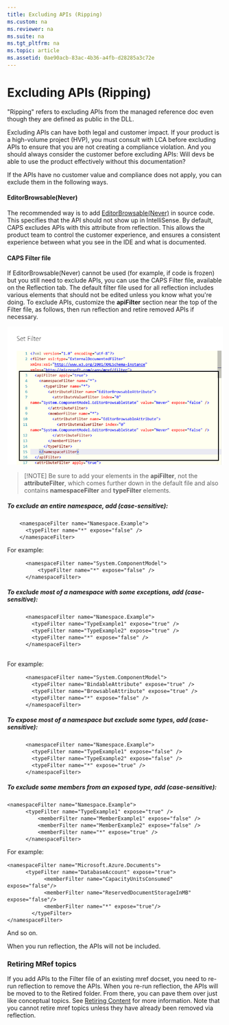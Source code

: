 ```yaml
---
title: Excluding APIs (Ripping)
ms.custom: na
ms.reviewer: na
ms.suite: na
ms.tgt_pltfrm: na
ms.topic: article
ms.assetid: 0ae90acb-83ac-4b36-a4fb-d28285a3c72e
---
```

# Excluding APIs (Ripping)
"Ripping" refers to excluding APIs from the managed reference doc even though they are defined as public in the DLL.

Excluding APIs can have both legal and customer impact. If your product is a high-volume project (HVP), you must consult with LCA before excluding APIs to ensure that you are not creating a compliance violation. And you should always consider the customer before excluding APIs: Will devs be able to use the product effectively without this documentation?

If the APIs have no customer value and compliance does not apply, you can exclude them in the following ways.

#### EditorBrowsable(Never)
The recommended way is to add [EditorBrowsable(Never)](https://msdn.microsoft.com/library/system.componentmodel.editorbrowsableattribute%28v=vs.110%29.aspx) in source code. This specifies that the API should not show up in IntelliSense. By default, CAPS excludes APIs with this attribute from reflection. This allows the product team to control the customer experience, and ensures a consistent experience between what you see in the IDE and what is documented.

#### CAPS Filter file
If EditorBrowsable(Never) cannot be used (for example, if code is frozen) but you still need to exclude APIs, you can use the CAPS Filter file, available on the Reflection tab. The default filter file used for all reflection includes various elements that should not be edited unless you know what you're doing. To exclude APIs, customize the **apiFilter** section near the top of the Filter file, as follows, then run reflection and retire removed APIs  if necessary.

![apiFilter](../Image/apiFilter.png)

>[!NOTE] Be sure to add your elements in the **apiFilter**, not the **attributeFilter**, which comes further down in the default file and also contains **namespaceFilter** and **typeFilter** elements.
  
##### To exclude an entire namespace, add (case-sensitive): 
 
```
    <namespaceFilter name="Namespace.Example">
      <typeFilter name="*" expose="false" />
    </namespaceFilter>
```

For example:

```
	  <namespaceFilter name="System.ComponentModel">
		  <typeFilter name="*" expose="false" />
	  </namespaceFilter>

```

##### To exclude most of a namespace with some exceptions, add (case-sensitive):

```
	  <namespaceFilter name="Namespace.Example">
        <typeFilter name="TypeExample1" expose="true" />
        <typeFilter name="TypeExample2" expose="true" />
        <typeFilter name="*" expose="false" />
	  </namespaceFilter>
    
```

For example:

```
	  <namespaceFilter name="System.ComponentModel">
        <typeFilter name="BindableAttribute" expose="true" />
        <typeFilter name="BrowsableAttribute" expose="true" />
        <typeFilter name="*" expose="false" />
	  </namespaceFilter>
```
##### To expose most of a namespace but exclude some types, add (case-sensitive):

```
	  <namespaceFilter name="Namespace.Example">
        <typeFilter name="TypeExample1" expose="false" />
        <typeFilter name="TypeExample2" expose="false" />
        <typeFilter name="*" expose="true" />
	  </namespaceFilter>

```

##### To exclude some members from an exposed type, add (case-sensitive):

```
<namespaceFilter name="Namespace.Example">
      <typeFilter name="TypeExample1" expose="true" />
          <memberFilter name="MemberExample1" expose="false" />
          <memberFilter name="MemberExample2" expose="false" />
          <memberFilter name="*" expose="true" />
      </namespaceFilter>
```

For example:

```
<namespaceFilter name="Microsoft.Azure.Documents">
      <typeFilter name="DatabaseAccount" expose="true">
			<memberFilter name="CapacityUnitsConsumed" expose="false"/>
			<memberFilter name="ReservedDocumentStorageInMB" expose="false"/>
			<memberFilter name="*" expose="true"/>
		</typeFilter>
</namespaceFilter>
```
And so on.

When you run reflection, the APIs will not be included.

### Retiring MRef topics

If you add APIs to the Filter file of an existing mref docset, you need to re-run reflection to remove the APIs. When you re-run reflection, the APIs will be moved to to the Retired folder. From there, you can pave them over just like conceptual topics. See [Retiring Content](Retiring-Content--AKA-Paving-over-.md) for more information. Note that you cannot retire mref topics unless they have already been removed via reflection.